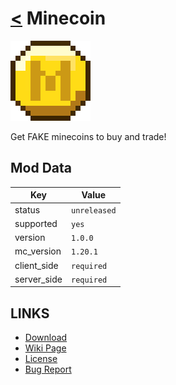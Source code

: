 # [<](../README.md) Minecoin

![alt](icon.png)

Get FAKE minecoins to buy and trade!

## Mod Data

| Key         | Value        |
|-------------|--------------|
| status      | `unreleased` |
| supported   | `yes`        |
| version     | `1.0.0 `     |
| mc_version  | `1.20.1`     |
| client_side | `required`   |
| server_side | `required`   |

## LINKS
- [Download](DOWNLOAD)
- [Wiki Page](https://github.com/legopitstop/Fabric/wiki/TEMPLATE)
- [License](https://legopitstop.weebly.com/license.html)
- [Bug Report](https://github.com/legopitstop/Fabric/issues)

